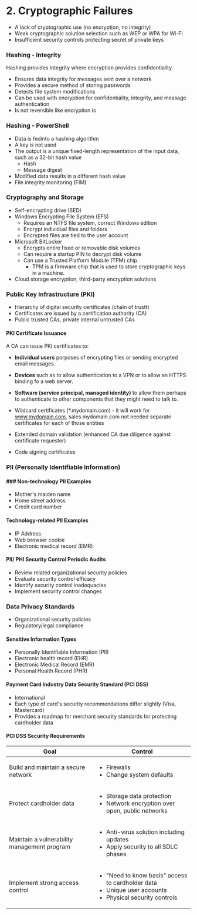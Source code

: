 # 2. Cryptographic Failures

* A lack of cryptographic use (no encryption, no integrity)
* Weak cryptographic solution selection such as WEP or WPA for Wi-Fi
* Insufficient security controls protecting secret of private keys

### Hashing - Integrity

Hashing provides integrity where encryption provides confidentiality.

* Ensures data integrity for messages sent over a network
* Provides a secure method of storing passwords
* Detects file system modifications
* Can be used with encryption for confidentiality, integrity, and message authentication
* Is not reversible like encryption is

### Hashing - PowerShell

* Data is fedinto a hashing algorithm
* A key is not used
* The output is a unique fixed-length representation of the input data, such as a 32-bit hash value
  * Hash
  * Message digest
* Modified data results in a different hash value
* File integrity monitoring (FIM)

### Cryptography and Storage

* Self-encrypting drive (SED)
* Windows Encrypting File System (EFS)
  * Requires an NTFS file system, correct Windows edition
  * Encrypt individual files and folders
  * Encrypted files are tied to the user account
* Microsoft BitLocker
  * Encrypts entire fixed or removable disk volumes
  * Can require a startup PIN to decrypt disk volume
  * Can use a Trusted Platform Module (TPM) chip
    * TPM is a firmware chip that is used to store cryptographic keys in a machine.
* Cloud storage encryption, third-party encryption solutions

### Public Key Infrastructure (PKI)

* Hierarchy of digital security certificates (chain of trustt)
* Certificates are issued by a certification authority (CA)
* Public trusted CAs, private internal untrusted CAs

#### PKI Certificate Issuance

A CA can issue PKI certificates to:

* **Individual users** porposes of encrypting files or sending encrypted email messages.
* **Devices** such as to allow authentication to a VPN or to allow an HTTPS binding fo a web server.
* **Software (service principal, managed identity)** to allow them perhaps to authenticate to other components that they might need to talk to.



* Wildcard certificates (\*.mydomain.com) - it will work for www.mydomain.com, sales.mydomain.com not needed separate certificates for each of those entities
* Extended domain validation (enhanced CA due diligence against certificate requester)
* Code signing certificates

### PII (Personally Identifiable Information)

#### ### Non-technology PII Examples

* Mother's maiden name
* Home street address
* Credit card number

#### Technology-related PII Examples

* IP Address
* Web browser cookie
* Electronic medical record (EMR)

#### PII/ PHI Security Control Periodic Audits

* Review related organizational security policies
* Evaluate security control efficacy
* Identify security control inadequacies
* Implement security control changes

### Data Privacy Standards

* Organizational security policies
* Regulatory/legal compliance

#### Sensitive Information Types

* Personally Identifiable Information (PII)
* Electronic health record (EHR)
* Electronic Medical Record (EMR)
* Personal Health Record (PHR)

#### Payment Card Industry Data Security Standard (PCI DSS)

* International
* Each type of card's security recommendations differ slightly (Visa, Mastercard)
* Provides a roadmap for merchant security standards for protecting cardholder data

#### PCI DSS Security Requirements

| Goal                                        | Control                                                                                                                          |
| ------------------------------------------- | -------------------------------------------------------------------------------------------------------------------------------- |
| Build and maintain a secure network         | <ul><li>Firewalls</li><li>Change system defaults</li></ul>                                                                       |
| Protect cardholder data                     | <ul><li>Storage data protection</li><li>Network encryption over open, public networks</li></ul>                                  |
| Maintain a vulnerability management program | <ul><li>Anti-virus solution including updates</li><li>Apply security to all SDLC phases</li></ul>                                |
| Implement strong access control             | <ul><li>"Need to know basis" access to cardholder data</li><li>Unique user accounts</li><li>Physical security controls</li></ul> |





